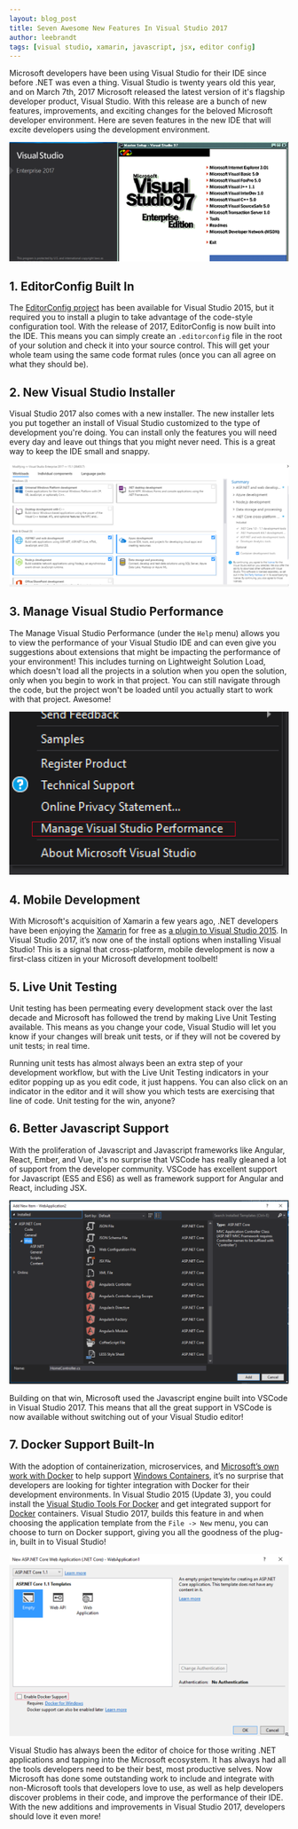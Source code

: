 ```yaml
---
layout: blog_post
title: Seven Awesome New Features In Visual Studio 2017
author: leebrandt
tags: [visual studio, xamarin, javascript, jsx, editor config]
---
```


Microsoft developers have been using Visual Studio for their IDE since before .NET was even a thing. Visual Studio is twenty years old this year, and on March 7th, 2017 Microsoft released the latest version of it's flagship developer product, Visual Studio. With this release are a bunch of new features, improvements, and exciting changes for the beloved Microsoft developer environment. Here are seven features in the new IDE that will excite developers using the development environment.

<img src="/assets/img/blog/seven-new-vs-features/vs-then-and-now.png" alt="Visual Studio Then And Now"/>

## 1. EditorConfig Built In
The [EditorConfig project](http://editorconfig.org/) has been available for Visual Studio 2015, but it required you to install a plugin to take advantage of the code-style configuration tool. With the release of 2017, EditorConfig is now built into the IDE. This means you can simply create an `.editorconfig` file in the root of your solution and check it into your source control. This will get your whole team using the same code format rules (once you can all agree on what they should be).

## 2. New Visual Studio Installer
Visual Studio 2017 also comes with a new installer. The new installer lets you put together an install of Visual Studio customized to the type of development you're doing. You can install only the features you will need every day and leave out things that you might never need. This is a great way to keep the IDE small and snappy.

<img src="/assets/img/blog/seven-new-vs-features/vs-installer.png" alt="New Visual Studio Installer"/>

## 3. Manage Visual Studio Performance
The Manage Visual Studio Performance (under the `Help` menu) allows you to view the performance of your Visual Studio IDE and can even give you suggestions about extensions that might be impacting the performance of your environment! This includes turning on Lightweight Solution Load, which doesn't load all the projects in a solution when you open the solution, only when you begin to work in that project. You can still navigate through the code, but the project won't be loaded until you actually start to work with that project. Awesome!

<img src="/assets/img/blog/seven-new-vs-features/vs-perfromance.png" alt="Manage Visual Studio Performance"/>

## 4. Mobile Development
With Microsoft's acquisition of Xamarin a few years ago, .NET developers have been enjoying the [Xamarin](https://www.xamarin.com/) for free as [a plugin to Visual Studio 2015](https://marketplace.visualstudio.com/items?itemName=Xamarin.Xamarin). In Visual Studio 2017, it’s now one of the install options when installing Visual Studio! This is a signal that cross-platform, mobile development is now a first-class citizen in your Microsoft development toolbelt!

## 5. Live Unit Testing
Unit testing has been permeating every development stack over the last decade and Microsoft has followed the trend by making Live Unit Testing available. This means as you change your code, Visual Studio will let you know if your changes will break unit tests, or if they will not be covered by unit tests; in real time.

Running unit tests has almost always been an extra step of your development workflow, but with the Live Unit Testing indicators in your editor popping up as you edit code, it just happens. You can also click on an indicator in the editor and it will show you which tests are exercising that line of code. Unit testing for the win, anyone?

## 6. Better Javascript Support
With the proliferation of Javascript and Javascript frameworks like Angular, React, Ember, and Vue, it's no surprise that VSCode has really gleaned a lot of support from the developer community. VSCode has excellent support for Javascript (ES5 and ES6) as well as framework support for Angular and React, including JSX.

 <img src="/assets/img/blog/seven-new-vs-features/vs-javascript-support.png" alt="Visual Studio Javascript Support"/>

Building on that win, Microsoft used the Javascript engine built into VSCode in Visual Studio 2017. This means that all the great support in VSCode is now available without switching out of your Visual Studio editor!


## 7. Docker Support Built-In
With the adoption of containerization, microservices, and [Microsoft’s own work with Docker](https://www.docker.com/microsoft) to help support [Windows Containers](https://hub.docker.com/search/?isAutomated=0&isOfficial=0&page=1&pullCount=0&q=Microsoft+Windows&starCount=0), it’s no surprise that developers are looking for tighter integration with Docker for their development environments. In Visual Studio 2015 (Update 3), you could install the [Visual Studio Tools For Docker](https://marketplace.visualstudio.com/items?itemName=MicrosoftCloudExplorer.VisualStudioToolsforDocker-Preview) and get integrated support for [Docker](https://www.docker.com/) containers. Visual Studio 2017, builds this feature in and when choosing the application template from the `File -> New` menu, you can choose to turn on Docker support, giving you all the goodness of the plug-in, built in to Visual Studio!


<img src="/assets/img/blog/seven-new-vs-features/vs-docker-support.png" alt="Visual Studio Docker Support"/>


Visual Studio has always been the editor of choice for those writing .NET applications and tapping into the Microsoft ecosystem. It has always had all the tools developers need to be their best, most productive selves. Now Microsoft has done some outstanding work to include and integrate with non-Microsoft tools that developers love to use, as well as help developers discover problems in their code, and improve the performance of their IDE. With the new additions and improvements in Visual Studio 2017, developers should love it even more!



